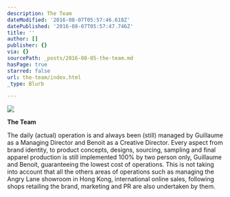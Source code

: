 ```yaml
---
description: The Team
dateModified: '2016-08-07T05:57:46.618Z'
datePublished: '2016-08-07T05:57:47.746Z'
title: ''
author: []
publisher: {}
via: {}
sourcePath: _posts/2016-08-05-the-team.md
hasPage: true
starred: false
url: the-team/index.html
_type: Blurb

---
```

![](https://the-grid-user-content.s3-us-west-2.amazonaws.com/bde3619f-82fe-4462-afa3-5cb234aea7d9.jpg)

**The Team**

The daily (actual) operation is and always been (still) managed by Guillaume as a Managing Director and Benoit as a Creative Director. Every aspect from brand identity, to product concepts, designs, sourcing, sampling and final apparel production is still implemented 100% by two person only, Guillaume and Benoit, guaranteeing the lowest cost of operations. This is not taking into account that all the others areas of operations such as managing the Angry Lane showroom in Hong Kong, international online sales, following shops retailing the brand, marketing and PR are also undertaken by them.